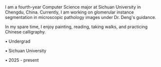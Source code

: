 I am a fourth-year Computer Science major at Sichuan University in Chengdu, China. Currently, I am working on glomerular instance segmentation in microscopic pathology images under Dr. Deng's guidance.

In my spare time, I enjoy painting, reading, taking walks, and practicing Chinese calligraphy.

• Undergrad

• Sichuan University

• 2025 - present
